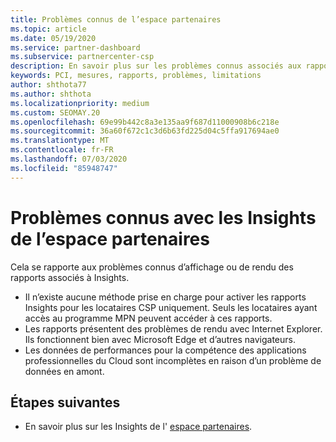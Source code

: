 ```yaml
---
title: Problèmes connus de l’espace partenaires
ms.topic: article
ms.date: 05/19/2020
ms.service: partner-dashboard
ms.subservice: partnercenter-csp
description: En savoir plus sur les problèmes connus associés aux rapports de l’espace partenaires (PCI).
keywords: PCI, mesures, rapports, problèmes, limitations
author: shthota77
ms.author: shthota
ms.localizationpriority: medium
ms.custom: SEOMAY.20
ms.openlocfilehash: 69e99b442c8a3e135aa9f687d11000908b6c218e
ms.sourcegitcommit: 36a60f672c1c3d6b63fd225d04c5ffa917694ae0
ms.translationtype: MT
ms.contentlocale: fr-FR
ms.lasthandoff: 07/03/2020
ms.locfileid: "85948747"
---
```

# <a name="known-issues-with-partner-center-insights"></a>Problèmes connus avec les Insights de l’espace partenaires

Cela se rapporte aux problèmes connus d’affichage ou de rendu des rapports associés à Insights.

- Il n’existe aucune méthode prise en charge pour activer les rapports Insights pour les locataires CSP uniquement. Seuls les locataires ayant accès au programme MPN peuvent accéder à ces rapports.
- Les rapports présentent des problèmes de rendu avec Internet Explorer. Ils fonctionnent bien avec Microsoft Edge et d’autres navigateurs.
- Les données de performances pour la compétence des applications professionnelles du Cloud sont incomplètes en raison d’un problème de données en amont.

## <a name="next-steps"></a>Étapes suivantes

- En savoir plus sur les Insights de l' [espace partenaires](partner-center-insights.md).
